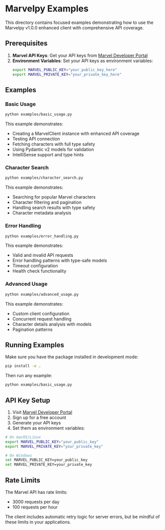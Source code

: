 # Marvelpy Examples

This directory contains focused examples demonstrating how to use the Marvelpy v1.0.0 enhanced client with comprehensive API coverage.

## Prerequisites

1. **Marvel API Keys**: Get your API keys from [Marvel Developer Portal](https://developer.marvel.com/)
2. **Environment Variables**: Set your API keys as environment variables:
   ```bash
   export MARVEL_PUBLIC_KEY="your_public_key_here"
   export MARVEL_PRIVATE_KEY="your_private_key_here"
   ```

## Examples

### Basic Usage

```bash
python examples/basic_usage.py
```

This example demonstrates:
- Creating a MarvelClient instance with enhanced API coverage
- Testing API connection
- Fetching characters with full type safety
- Using Pydantic v2 models for validation
- IntelliSense support and type hints

### Character Search

```bash
python examples/character_search.py
```

This example demonstrates:
- Searching for popular Marvel characters
- Character filtering and pagination
- Handling search results with type safety
- Character metadata analysis

### Error Handling

```bash
python examples/error_handling.py
```

This example demonstrates:
- Valid and invalid API requests
- Error handling patterns with type-safe models
- Timeout configuration
- Health check functionality

### Advanced Usage

```bash
python examples/advanced_usage.py
```

This example demonstrates:
- Custom client configuration
- Concurrent request handling
- Character details analysis with models
- Pagination patterns

## Running Examples

Make sure you have the package installed in development mode:

```bash
pip install -e .
```

Then run any example:

```bash
python examples/basic_usage.py
```

## API Key Setup

1. Visit [Marvel Developer Portal](https://developer.marvel.com/)
2. Sign up for a free account
3. Generate your API keys
4. Set them as environment variables:

```bash
# On macOS/Linux
export MARVEL_PUBLIC_KEY="your_public_key"
export MARVEL_PRIVATE_KEY="your_private_key"

# On Windows
set MARVEL_PUBLIC_KEY=your_public_key
set MARVEL_PRIVATE_KEY=your_private_key
```

## Rate Limits

The Marvel API has rate limits:
- 3000 requests per day
- 100 requests per hour

The client includes automatic retry logic for server errors, but be mindful of these limits in your applications.
